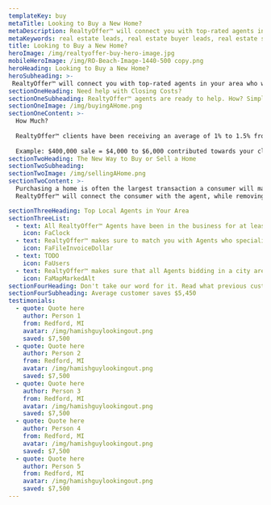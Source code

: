 ```yaml
---
templateKey: buy
metaTitle: Looking to Buy a New Home?
metaDescription: RealtyOffer™ will connect you with top-rated agents in your area who will contribute part of their commission towards your closing costs!
metaKeywords: real estate leads, real estate buyer leads, real estate seller leads
title: Looking to Buy a New Home?
heroImage: /img/realtyoffer-buy-hero-image.jpg
mobileHeroImage: /img/RO-Beach-Image-1440-500 copy.png
heroHeading: Looking to Buy a New Home?
heroSubheading: >-
 RealtyOffer™ will connect you with top-rated agents in your area who will contribute part of their commission towards your closing costs! Welcome to RealtyOffer™
sectionOneHeading: Need help with Closing Costs?
sectionOneSubheading: RealtyOffer™ agents are ready to help. How? Simple. When purchasing a home, agents typically recevie half of the commission during the sale, if not more. RealtyOffer™ agents are willing to contribute part of their commission to be applied towards your closing costs. This means less money you bring to the table! 
sectionOneImage: /img/buyingAHome.png
sectionOneContent: >-
  How Much?
  
  RealtyOffer™ clients have been receiving an average of 1% to 1.5% from our agents to be applied towards closing costs.
  
  Example: $400,000 sale = $4,000 to $6,000 contributed towards your closing costs! See how much you can save below.
sectionTwoHeading: The New Way to Buy or Sell a Home
sectionTwoSubheading: 
sectionTwoImage: /img/sellingAHome.png
sectionTwoContent: >-
  Purchasing a home is often the largest transaction a consumer will make in their lifetime. To this day, consumers are lost throughout the process. Sellers are paying too much commission, while there are no incentives to the buyer. Welcome to RealtyOffer™
  RealtyOffer™ will connect the consumer with the agent, while removing the negotiation out of the way. Our proprietary bidding platform is the first of its kind. RealtyOffer™ has automated the process of buying and selling a home while educating and saving the consumer thousands of dollars. RealtyOffer™ will allow agents to offer a percentage of their commission in order to pay for your upfront closing costs. Imagine getting paid to purchase a home!

sectionThreeHeading: Top Local Agents in Your Area
sectionThreeList:
  - text: All RealtyOffer™ Agents have been in the business for at least 2 years, and have closed 12 listings in the last year.
    icon: FaClock
  - text: RealtyOffer™ makes sure to match you with Agents who specialize in buying and selling homes within your price range
    icon: FaFileInvoiceDollar
  - text: TODO
    icon: FaUsers
  - text: RealtyOffer™ makes sure that all Agents bidding in a city are knowledgable in that area, and is actively working within the city.
    icon: FaMapMarkedAlt
sectionFourHeading: Don't take our word for it. Read what previous customers have to say!
sectionFourSubheading: Average customer saves $5,450
testimonials:
  - quote: Quote here
    author: Person 1
    from: Redford, MI
    avatar: /img/hamishguylookingout.png
    saved: $7,500
  - quote: Quote here
    author: Person 2
    from: Redford, MI
    avatar: /img/hamishguylookingout.png
    saved: $7,500
  - quote: Quote here
    author: Person 3
    from: Redford, MI
    avatar: /img/hamishguylookingout.png
    saved: $7,500
  - quote: Quote here
    author: Person 4
    from: Redford, MI
    avatar: /img/hamishguylookingout.png
    saved: $7,500
  - quote: Quote here
    author: Person 5
    from: Redford, MI
    avatar: /img/hamishguylookingout.png
    saved: $7,500
---
```

